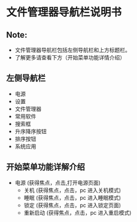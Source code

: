 # 文件管理器导航栏说明书

## Note:
  - 文件管理器导航栏包括左侧导航栏和上方标题栏。
  - 了解更多请查看下方（开始菜单功能详情介绍）

## 左侧导航栏
  - 电源
  - 设置
  - 文件管理器
  - 常用软件
  - 搜索框
  - 升序降序按钮
  - 排序按钮
  - 系统应用

## 开始菜单功能详解介绍
  - 电源    (获得焦点，点击,打开电源页面)
    - 关机   (获得焦点，点击，pc 进入关机模式)
    - 睡眠   (获得焦点，点击，pc 进入睡眠模式)
    - 锁定   (获得焦点，点击，pc 进入锁定页面)
    - 重新启动   (获得焦点，点击，pc 进入重启模式)
